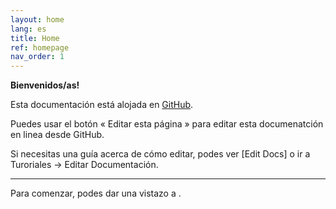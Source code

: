 ```yaml
---
layout: home
lang: es
title: Home
ref: homepage
nav_order: 1
---
```


**Bienvenidos/as!**

Esta documentación está alojada en [GitHub](https://pages.github.com/).

Puedes usar el botón « Editar esta página » para editar esta documenatción en linea desde GitHub.

Si necesitas una guía acerca de cómo editar, podes ver [Edit Docs] o ir a Turoriales → Editar Documentación.

---

Para comenzar, podes dar una vistazo a [](/es/admin/conceptos-claves.html).
